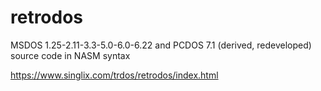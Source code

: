 # retrodos
MSDOS 1.25-2.11-3.3-5.0-6.0-6.22 and PCDOS 7.1 (derived, redeveloped) source code in NASM syntax

https://www.singlix.com/trdos/retrodos/index.html

